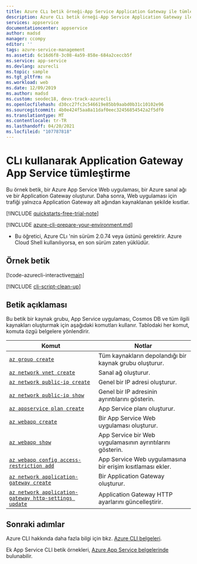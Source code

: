 ```yaml
---
title: Azure CLı betik örneği-App Service Application Gateway ile tümleştirin | Microsoft Docs
description: Azure CLı betik örneği-App Service Application Gateway ile tümleştirin
services: appservice
documentationcenter: appservice
author: madsd
manager: ccompy
editor: ''
tags: azure-service-management
ms.assetid: 6c16d6f8-3c08-4a59-858e-684a2ceccb5f
ms.service: app-service
ms.devlang: azurecli
ms.topic: sample
ms.tgt_pltfrm: na
ms.workload: web
ms.date: 12/09/2019
ms.author: madsd
ms.custom: seodec18, devx-track-azurecli
ms.openlocfilehash: d30cc27fc3c546619e85bb9aabd0b31c10102e96
ms.sourcegitcommit: 4b0e424f5aa8a11daf0eec32456854542a2f5df0
ms.translationtype: MT
ms.contentlocale: tr-TR
ms.lasthandoff: 04/20/2021
ms.locfileid: "107787818"
---
```

# <a name="integrate-app-service-with-application-gateway-using-cli"></a>CLı kullanarak Application Gateway App Service tümleştirme

Bu örnek betik, bir Azure App Service Web uygulaması, bir Azure sanal ağı ve bir Application Gateway oluşturur. Daha sonra, Web uygulaması için trafiği yalnızca Application Gateway alt ağından kaynaklanan şekilde kısıtlar.

[!INCLUDE [quickstarts-free-trial-note](../../../includes/quickstarts-free-trial-note.md)]

[!INCLUDE [azure-cli-prepare-your-environment.md](../../../includes/azure-cli-prepare-your-environment.md)]

 - Bu öğretici, Azure CLı 'nin sürüm 2.0.74 veya üstünü gerektirir. Azure Cloud Shell kullanılıyorsa, en son sürüm zaten yüklüdür.

## <a name="sample-script"></a>Örnek betik

[!code-azurecli-interactive[main](../../../cli_scripts/app-service/integrate-with-app-gateway/integrate-with-app-gateway.sh "Integrate with Application Gateway")]

[!INCLUDE [cli-script-clean-up](../../../includes/cli-script-clean-up.md)]

## <a name="script-explanation"></a>Betik açıklaması

Bu betik bir kaynak grubu, App Service uygulaması, Cosmos DB ve tüm ilgili kaynakları oluşturmak için aşağıdaki komutları kullanır. Tablodaki her komut, komuta özgü belgelere yönlendirir.

| Komut | Notlar |
|---|---|
| [`az group create`](/cli/azure/group#az_group_create) | Tüm kaynakların depolandığı bir kaynak grubu oluşturur. |
| [`az network vnet create`](/cli/azure/network/vnet#az_network_vnet_create) | Sanal ağ oluşturur. |
| [`az network public-ip create`](/cli/azure/network/public-ip#az_network_public_ip_create) | Genel bir IP adresi oluşturur. |
| [`az network public-ip show`](/cli/azure/network/public-ip#az_network_public_ip_show) | Genel bir IP adresinin ayrıntılarını gösterin. |
| [`az appservice plan create`](/cli/azure/appservice/plan#az_appservice_plan_create) | App Service planı oluşturur. |
| [`az webapp create`](/cli/azure/webapp#az_webapp_create) | Bir App Service Web uygulaması oluşturur. |
| [`az webapp show`](/cli/azure/webapp#az_webapp_show) | App Service bir Web uygulamasının ayrıntılarını gösterin. |
| [`az webapp config access-restriction add`](/cli/azure/webapp/config/access-restriction#az_webapp_config_access_restriction_add) | App Service Web uygulamasına bir erişim kısıtlaması ekler. |
| [`az network application-gateway create`](/cli/azure/network/application-gateway#az_network_application_gateway_create) | Bir Application Gateway oluşturur. |
| [`az network application-gateway http-settings update`](/cli/azure/network/application-gateway/http-settings#az_network-application-gateway-http_settings_update) | Application Gateway HTTP ayarlarını güncelleştirir. |

## <a name="next-steps"></a>Sonraki adımlar

Azure CLI hakkında daha fazla bilgi için bkz. [Azure CLI belgeleri](/cli/azure).

Ek App Service CLI betik örnekleri, [Azure App Service belgelerinde](../samples-cli.md) bulunabilir.
